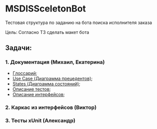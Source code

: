# MSDISSceletonBot
Тестовая структура по заданию на бота поиска исполнителя заказа



Цель:
Согласно ТЗ сделать макет бота

## Задачи:
### 1. Документация (Михаил, Екатерина)
- [Глоссарий](/Docs/Glossary.md);
- [Use Case (Диаграмма прецедентов)]();
- [States (Диаграмма состояний)]();
- [Описание тестов](/Docs/Tests/Readme.md);
- [Описание интерфейсов](/Docs/Tests/Readme.md);

### 2. Каркас из интерфейсов (Виктор)



### 3. Тесты xUnit (Александр)